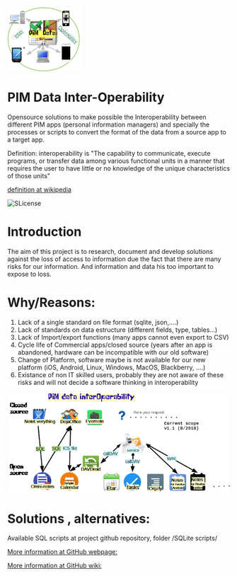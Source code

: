  ![icon](docs/resources/Interoperability_proj_logo.png)

PIM Data Inter-Operability
==========
Opensource solutions to make possible the Interoperability between different PIM apps (personal information managers) and specially the processes or scripts to convert the format of the data from a source app to a target app.

Definition: interoperability is "The capability to communicate, execute programs, or transfer data among various functional units in a manner that requires the user to have little or no knowledge of the unique characteristics of those units"

[definition at wikipedia](https://en.wikipedia.org/wiki/Interoperability#Software)

![SLicense](https://img.shields.io/badge/License-GPLv3-red.svg)

# Introduction

The aim of this project is to research, document and develop solutions against the loss of access to information due the fact that 
there are many risks for our information. And information and data his too important to expose to loss.


# Why/Reasons:
1. Lack of a single standard on file format (sqlite, json,....)
2. Lack of standards on data estructure (different fields, type, tables...)
3. Lack of Import/export functions (many apps cannot even export to CSV)
4. Cycle life of Commercial apps/closed source (years after an app is abandoned, hardware can be incompatible with our old software)
5. Change of Platform, software maybe is not available for our new platform (iOS, Android, Linux, Windows, MacOS, Blackberry, ....)
6. Existance of non IT skilled users, probably they are not aware of these risks and will not decide a software thinking in interoperability

 ![icon](docs/resources/Interoperability_apps_diagram.png)
 
 # Solutions , alternatives:
 
 Available SQL scripts at project github repository, folder /SQLite scripts/
 
 [More information at GitHub webpage:](https://dapgo.github.io/PIM_Data_Interoperability/)
 
 [More information at GitHub wiki:](https://github.com/dapgo/PIM_Data_Interoperability/wiki)
